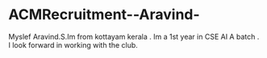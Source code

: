# ACMRecruitment--Aravind-
Myslef Aravind.S.Im from kottayam kerala . 
Im a 1st year in CSE AI A batch .
I look forward in working with the club.
